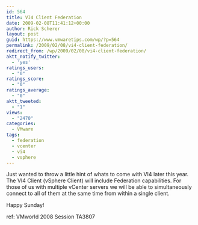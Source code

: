 ```yaml
---
id: 564
title: VI4 Client Federation
date: 2009-02-08T11:41:12+00:00
author: Rick Scherer
layout: post
guid: https://www.vmwaretips.com/wp/?p=564
permalink: /2009/02/08/vi4-client-federation/
redirect_from: /wp/2009/02/08/vi4-client-federation/
aktt_notify_twitter:
  - 'yes'
ratings_users:
  - "0"
ratings_score:
  - "0"
ratings_average:
  - "0"
aktt_tweeted:
  - "1"
views:
  - "2470"
categories:
  - VMware
tags:
  - federation
  - vcenter
  - vi4
  - vsphere
---
```

Just wanted to throw a little hint of whats to come with VI4 later this year.  The VI4 Client (vSphere Client) will include Federation capabilities. For those of us with multiple vCenter servers we will be able to simultaneously connect to all of them at the same time from within a single client.

Happy Sunday!

ref: VMworld 2008 Session TA3807